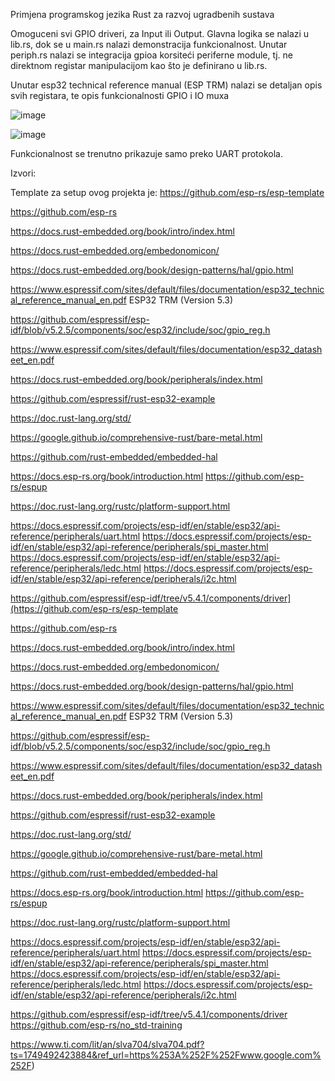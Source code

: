 Primjena programskog jezika Rust za razvoj ugradbenih sustava

Omoguceni svi GPIO driveri, za Input ili Output. 
Glavna logika se nalazi u lib.rs, dok se u main.rs nalazi demonstracija funkcionalnost.
Unutar periph.rs nalazi se integracija gpioa korsiteći periferne module, tj. ne direktnom registar manipulacijom kao što je definirano u lib.rs.

Unutar esp32 technical reference manual (ESP TRM) nalazi se detaljan opis svih registara, te opis funkcionalnosti GPIO i IO muxa
 
![image](https://github.com/user-attachments/assets/22519869-ac1e-4c0a-aa27-bb42a25ad9cf)

![image](https://github.com/user-attachments/assets/e09e15c1-c3e5-434b-96f2-8b4db16d636d)


Funkcionalnost se trenutno prikazuje samo preko UART protokola. 


Izvori:

Template za setup ovog projekta je:
https://github.com/esp-rs/esp-template



https://github.com/esp-rs

https://docs.rust-embedded.org/book/intro/index.html

https://docs.rust-embedded.org/embedonomicon/

https://docs.rust-embedded.org/book/design-patterns/hal/gpio.html

https://www.espressif.com/sites/default/files/documentation/esp32_technical_reference_manual_en.pdf ESP32 TRM (Version 5.3)

https://github.com/espressif/esp-idf/blob/v5.2.5/components/soc/esp32/include/soc/gpio_reg.h

https://www.espressif.com/sites/default/files/documentation/esp32_datasheet_en.pdf

https://docs.rust-embedded.org/book/peripherals/index.html

https://github.com/espressif/rust-esp32-example

https://doc.rust-lang.org/std/

https://google.github.io/comprehensive-rust/bare-metal.html

https://github.com/rust-embedded/embedded-hal

https://docs.esp-rs.org/book/introduction.html
https://github.com/esp-rs/espup

https://doc.rust-lang.org/rustc/platform-support.html

https://docs.espressif.com/projects/esp-idf/en/stable/esp32/api-reference/peripherals/uart.html
https://docs.espressif.com/projects/esp-idf/en/stable/esp32/api-reference/peripherals/spi_master.html
https://docs.espressif.com/projects/esp-idf/en/stable/esp32/api-reference/peripherals/ledc.html
https://docs.espressif.com/projects/esp-idf/en/stable/esp32/api-reference/peripherals/i2c.html

https://github.com/espressif/esp-idf/tree/v5.4.1/components/driver](https://github.com/esp-rs/esp-template

https://github.com/esp-rs

https://docs.rust-embedded.org/book/intro/index.html

https://docs.rust-embedded.org/embedonomicon/

https://docs.rust-embedded.org/book/design-patterns/hal/gpio.html

https://www.espressif.com/sites/default/files/documentation/esp32_technical_reference_manual_en.pdf ESP32 TRM (Version 5.3)

https://github.com/espressif/esp-idf/blob/v5.2.5/components/soc/esp32/include/soc/gpio_reg.h

https://www.espressif.com/sites/default/files/documentation/esp32_datasheet_en.pdf

https://docs.rust-embedded.org/book/peripherals/index.html

https://github.com/espressif/rust-esp32-example

https://doc.rust-lang.org/std/

https://google.github.io/comprehensive-rust/bare-metal.html

https://github.com/rust-embedded/embedded-hal

https://docs.esp-rs.org/book/introduction.html
https://github.com/esp-rs/espup

https://doc.rust-lang.org/rustc/platform-support.html

https://docs.espressif.com/projects/esp-idf/en/stable/esp32/api-reference/peripherals/uart.html
https://docs.espressif.com/projects/esp-idf/en/stable/esp32/api-reference/peripherals/spi_master.html
https://docs.espressif.com/projects/esp-idf/en/stable/esp32/api-reference/peripherals/ledc.html
https://docs.espressif.com/projects/esp-idf/en/stable/esp32/api-reference/peripherals/i2c.html


https://github.com/espressif/esp-idf/tree/v5.4.1/components/driver
https://github.com/esp-rs/no_std-training

https://www.ti.com/lit/an/slva704/slva704.pdf?ts=1749492423884&ref_url=https%253A%252F%252Fwww.google.com%252F)
